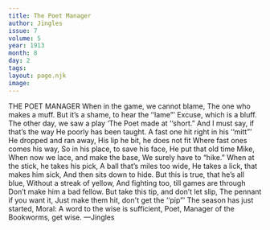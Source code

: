 ```yaml
---
title: The Poet Manager
author: Jingles
issue: 7
volume: 5
year: 1913
month: 8
day: 2
tags:
layout: page.njk
image:
---
```

THE POET MANAGER    When in the game, we cannot blame, The one who makes a muff. But it’s a shame, to hear the ‘‘lame”’ Excuse, which is a bluff. The other day, we saw a play ‘The Poet made at ‘‘short.” And I must say, if that’s the way He poorly has been taught. A fast one hit right in his ‘‘mitt”’ He dropped and ran away, His lip he bit, he does not fit Where fast ones comes his way, So in his place, to save his face, He put that old time Mike, When now we lace, and make the base, We surely have to “hike.” When at the stick, he takes his pick, A ball that’s miles too wide, He takes a lick, that makes him sick, And then sits down to hide. But this is true, that he’s all blue, Without a streak of yellow, And fighting too, till games are through Don’t make him a bad fellow. But take this tip, and don’t let slip, The pennant if you want it, Just make them hit, don't get the ‘‘pip”’ The season has just started, Moral: A word to the wise is sufficient, Poet, Manager of the Bookworms, get wise. —Jingles 
